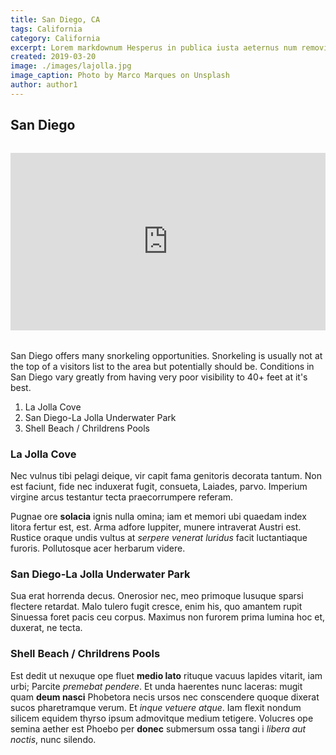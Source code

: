 ```yaml
---
title: San Diego, CA
tags: California
category: California
excerpt: Lorem markdownum Hesperus in publica iusta aeternus num removit ille. Vincere ferociaarva.
created: 2019-03-20
image: ./images/lajolla.jpg
image_caption: Photo by Marco Marques on Unsplash
author: author1
---
```


## San Diego

<div style="position: relative; padding-bottom: 56.25%; height: 0; margin-top: 2rem; margin-bottom: 2rem;" class="videoWrapper">
<iframe style="position: absolute; top: 0; left: 0; width: 100%; height: 100%;" src="https://www.youtube.com/embed/q5jbNBHxaXI" frameborder="0" allow="accelerometer; autoplay; encrypted-media; gyroscope; picture-in-picture" allowfullscreen></iframe>
</div>

San Diego offers many snorkeling opportunities. Snorkeling is usually not at the top of a visitors list to the area but potentially should be. Conditions in San Diego vary greatly from having very poor visibility to 40+ feet at it's best. 

1. La Jolla Cove
2. San Diego-La Jolla Underwater Park
3. Shell Beach / Chrildrens Pools

### La Jolla Cove

Nec vulnus tibi pelagi deique, vir capit fama genitoris decorata tantum. Non est
faciunt, fide nec induxerat fugit, consueta, Laiades, parvo. Imperium virgine
arcus testantur tecta praecorrumpere referam.

Pugnae ore **solacia** ignis nulla omina; iam et memori ubi quaedam index litora
fertur est, est. Arma adfore Iuppiter, munere intraverat Austri est. Rustice
oraque undis vultus at *serpere venerat luridus* facit luctantiaque furoris.
Pollutosque acer herbarum videre.

### San Diego-La Jolla Underwater Park

Sua erat horrenda decus. Onerosior nec, meo primoque lusuque sparsi flectere
retardat. Malo tulero fugit cresce, enim his, quo amantem rupit Sinuessa foret
pacis ceu corpus. Maximus non furorem prima lumina hoc et, duxerat, ne tecta.

### Shell Beach / Chrildrens Pools

Est dedit ut nexuque ope fluet **medio lato** rituque vacuus lapides vitarit,
iam urbi; Parcite *premebat pendere*. Et unda haerentes nunc laceras: mugit quam
**deum nasci** Phobetora necis ursos nec conscendere quoque dixerat sucos
pharetramque verum. Et *inque vetuere atque*. Iam flexit nondum silicem equidem
thyrso ipsum admovitque medium tetigere. Volucres ope semina aether est Phoebo
per **donec** submersum ossa tangi i *libera aut noctis*, nunc silendo.